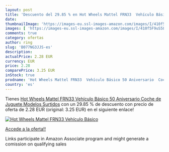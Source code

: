 ```yaml
---
layout: post
title: 'Descuento del 29.85 % en Hot Wheels Mattel FRN33  Vehículo Básico'
date: 
thumbnailImage: 'https://images-eu.ssl-images-amazon.com/images/I/410f5F9uS5L._SL200_.jpg'
images: [ 'https://images-eu.ssl-images-amazon.com/images/I/410f5F9uS5L._SL200_.jpg' ]
comments: true
category: ofertas
author: ring
slug: 'B077NG3JJS-es'
description:
actualPrice: 2.28 EUR
currency: EUR
price: 2.28
comparePrice: 3.25 EUR
inStock: true
prodname: 'Hot Wheels Mattel FRN33  Vehículo Básico 50 Aniversario  Coche de Juguete  Modelos Surtidos'
country: 'es'
---
```


Tienes [Hot Wheels Mattel FRN33  Vehículo Básico 50 Aniversario  Coche de Juguete  Modelos Surtidos](https://www.amazon.es/dp/B077NG3JJS/?tag=tolees-21) con un 29.85 % de descuento con precio de oferta de 2.28 EUR (original: 3.25 EUR) en el siguiente enlace!

[![Hot Wheels Mattel FRN33  Vehículo Básico](https://images-eu.ssl-images-amazon.com/images/I/410f5F9uS5L._SL200_.jpg)](https://www.amazon.es/dp/B077NG3JJS/?tag=tolees-21)

[Accede a la oferta!!](https://www.amazon.es/dp/B077NG3JJS/?tag=tolees-21)

Links participate in Amazon Associate program and might generate a comission on qualifying sales


